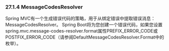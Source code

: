 ### 27.1.4 MessageCodesResolver

Spring MVC有一个生成错误代码的策略，用于从绑定错误中提取错误消息：MessageCodesResolver。 Spring Boot将为您创建一个错误代码，如果您设置spring.mvc.message-codes-resolver.format属性PREFIX_ERROR_CODE或POSTFIX_ERROR_CODE（请参阅DefaultMessageCodesResolver.Format中的枚举）。